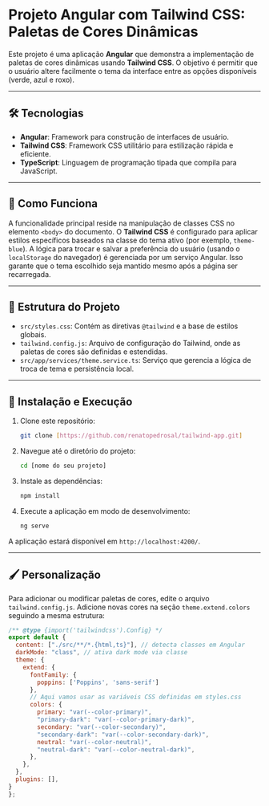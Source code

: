 # Projeto Angular com Tailwind CSS: Paletas de Cores Dinâmicas

Este projeto é uma aplicação **Angular** que demonstra a implementação de paletas de cores dinâmicas usando **Tailwind CSS**. O objetivo é permitir que o usuário altere facilmente o tema da interface entre as opções disponíveis (verde, azul e roxo).

---

## 🛠️ Tecnologias

* **Angular**: Framework para construção de interfaces de usuário.
* **Tailwind CSS**: Framework CSS utilitário para estilização rápida e eficiente.
* **TypeScript**: Linguagem de programação tipada que compila para JavaScript.

---

## 🎨 Como Funciona

A funcionalidade principal reside na manipulação de classes CSS no elemento `<body>` do documento. O **Tailwind CSS** é configurado para aplicar estilos específicos baseados na classe do tema ativo (por exemplo, `theme-blue`). A lógica para trocar e salvar a preferência do usuário (usando o `localStorage` do navegador) é gerenciada por um serviço Angular. Isso garante que o tema escolhido seja mantido mesmo após a página ser recarregada.

---

## 📂 Estrutura do Projeto

* `src/styles.css`: Contém as diretivas `@tailwind` e a base de estilos globais.
* `tailwind.config.js`: Arquivo de configuração do Tailwind, onde as paletas de cores são definidas e estendidas.
* `src/app/services/theme.service.ts`: Serviço que gerencia a lógica de troca de tema e persistência local.

---

## 🚀 Instalação e Execução

1.  Clone este repositório:
    ```bash
    git clone [https://github.com/renatopedrosal/tailwind-app.git]
    ```

2.  Navegue até o diretório do projeto:
    ```bash
    cd [nome do seu projeto]
    ```

3.  Instale as dependências:
    ```bash
    npm install
    ```

4.  Execute a aplicação em modo de desenvolvimento:
    ```bash
    ng serve
    ```

A aplicação estará disponível em `http://localhost:4200/`.

---

## 🖌️ Personalização

Para adicionar ou modificar paletas de cores, edite o arquivo `tailwind.config.js`. Adicione novas cores na seção `theme.extend.colors` seguindo a mesma estrutura:

```javascript
/** @type {import('tailwindcss').Config} */
export default {
  content: ["./src/**/*.{html,ts}"], // detecta classes em Angular
  darkMode: "class", // ativa dark mode via classe
  theme: {
    extend: {
      fontFamily: {
        poppins: ['Poppins', 'sans-serif']
      },
      // Aqui vamos usar as variáveis CSS definidas em styles.css
      colors: {
        primary: "var(--color-primary)",
        "primary-dark": "var(--color-primary-dark)",
        secondary: "var(--color-secondary)",
        "secondary-dark": "var(--color-secondary-dark)",
        neutral: "var(--color-neutral)",
        "neutral-dark": "var(--color-neutral-dark)",
      },
    },
  },
  plugins: [],
}
};
